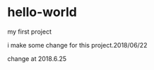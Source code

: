 # hello-world
my first project

i make some change for this project.2018/06/22

change at 2018.6.25
